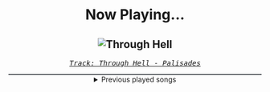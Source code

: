 <div align="center"> 
<h1>Now Playing...</h1>

![Through Hell](https://i.scdn.co/image/ab67616d00001e02937c91edf78a7b6cbd51a909)
--
_<samp><a href="https://open.spotify.com/track/26HE6AP6CmJDhkyGRYrSht">Track: Through Hell - Palisades</a></samp>_

<div style="border: 1px #4B5054 solid"></div>
<details>
  <summary>
    Previous played songs
  </summary>
  <table>
    <thead>
      <tr>
        <th>
          Artist
        </th>
        <th>
          Song
        </th>
        <th>
          Link
        </th>
      </tr>
    </thead>
    <tbody>
      <tr><td>Palisades</td><td>Through Hell</td><td><a href="https://open.spotify.com/track/26HE6AP6CmJDhkyGRYrSht">https://open.spotify.com/track/26HE6AP6CmJDhkyGRYrSht</a></td></tr><tr><td>Spiritbox</td><td>Angel Eyes</td><td><a href="https://open.spotify.com/track/1l2AhmjfTTmo5lxTej3XcJ">https://open.spotify.com/track/1l2AhmjfTTmo5lxTej3XcJ</a></td></tr><tr><td>Motionless In White</td><td>Werewolf</td><td><a href="https://open.spotify.com/track/1e1rQNYCZToyBDDka1Io34">https://open.spotify.com/track/1e1rQNYCZToyBDDka1Io34</a></td></tr><tr><td>Ice Nine Kills</td><td>Rainy Day</td><td><a href="https://open.spotify.com/track/3AkCkuC8LuRFEnvyKBQUOg">https://open.spotify.com/track/3AkCkuC8LuRFEnvyKBQUOg</a></td></tr><tr><td>Las Ketchup</td><td>The Ketchup Song (Aserejé) - Spanglish Version</td><td><a href="https://open.spotify.com/track/6UEfyhyfhYQsyipxOd95Ie">https://open.spotify.com/track/6UEfyhyfhYQsyipxOd95Ie</a></td></tr><tr><td>Ice Nine Kills</td><td>Welcome To Horrorwood</td><td><a href="https://open.spotify.com/track/584YRYWhvXFXCFrktLNCpG">https://open.spotify.com/track/584YRYWhvXFXCFrktLNCpG</a></td></tr><tr><td>Currents</td><td>Kill the Ache</td><td><a href="https://open.spotify.com/track/1zNBVe8QG37iPLLQHlUS2u">https://open.spotify.com/track/1zNBVe8QG37iPLLQHlUS2u</a></td></tr><tr><td>Until I Wake</td><td>Octane</td><td><a href="https://open.spotify.com/track/0UvyI8tssmedMUzz1G1oup">https://open.spotify.com/track/0UvyI8tssmedMUzz1G1oup</a></td></tr><tr><td>Kingdom Of Giants</td><td>Wasted Space</td><td><a href="https://open.spotify.com/track/2swqb0ij8Xpksi4A7tqE6i">https://open.spotify.com/track/2swqb0ij8Xpksi4A7tqE6i</a></td></tr><tr><td>Ice Nine Kills</td><td>The Fastest Way To A Girl's Heart Is Through Her Ribcage</td><td><a href="https://open.spotify.com/track/67LzLwT4XiHjqMFzdKpgKV">https://open.spotify.com/track/67LzLwT4XiHjqMFzdKpgKV</a></td></tr><tr><td>The Gentle Men</td><td>Enemy</td><td><a href="https://open.spotify.com/track/0OYySkVVgFDyxT7Z0eVOGQ">https://open.spotify.com/track/0OYySkVVgFDyxT7Z0eVOGQ</a></td></tr><tr><td>Kingdom Of Giants</td><td>Wayfinder</td><td><a href="https://open.spotify.com/track/5sGnz9jlztcZ791ccvnU6Z">https://open.spotify.com/track/5sGnz9jlztcZ791ccvnU6Z</a></td></tr><tr><td>Of Mice & Men</td><td>Anchor</td><td><a href="https://open.spotify.com/track/0cmU8GRcNiJ15pZqrmg02Q">https://open.spotify.com/track/0cmU8GRcNiJ15pZqrmg02Q</a></td></tr><tr><td>Fit For A King</td><td>When Everything Means Nothing</td><td><a href="https://open.spotify.com/track/7ezIUoHieQUZ2b3czrPp82">https://open.spotify.com/track/7ezIUoHieQUZ2b3czrPp82</a></td></tr><tr><td>Currents</td><td>Never There</td><td><a href="https://open.spotify.com/track/5t1OFHuWDlmusIYUZSNADT">https://open.spotify.com/track/5t1OFHuWDlmusIYUZSNADT</a></td></tr><tr><td>NOVELISTS</td><td>Made by Design</td><td><a href="https://open.spotify.com/track/76yzd7vlrHw6DhCGsgETly">https://open.spotify.com/track/76yzd7vlrHw6DhCGsgETly</a></td></tr><tr><td>Betraying The Martyrs</td><td>Black Hole</td><td><a href="https://open.spotify.com/track/3rjgOeWUEth90mFVR82WtG">https://open.spotify.com/track/3rjgOeWUEth90mFVR82WtG</a></td></tr><tr><td>The Plot In You</td><td>Left Behind</td><td><a href="https://open.spotify.com/track/5G6jZFDAFlpAA9v5LTV4NI">https://open.spotify.com/track/5G6jZFDAFlpAA9v5LTV4NI</a></td></tr><tr><td>We Came As Romans</td><td>Cold Like War</td><td><a href="https://open.spotify.com/track/4iLRsbijzBUP9AkQVlEn6z">https://open.spotify.com/track/4iLRsbijzBUP9AkQVlEn6z</a></td></tr><tr><td>Attack Attack!</td><td>All My Life</td><td><a href="https://open.spotify.com/track/60ICDcC995UF0nu85r75qV">https://open.spotify.com/track/60ICDcC995UF0nu85r75qV</a></td></tr>
    </tbody>
  </table>
</details>

</div>
